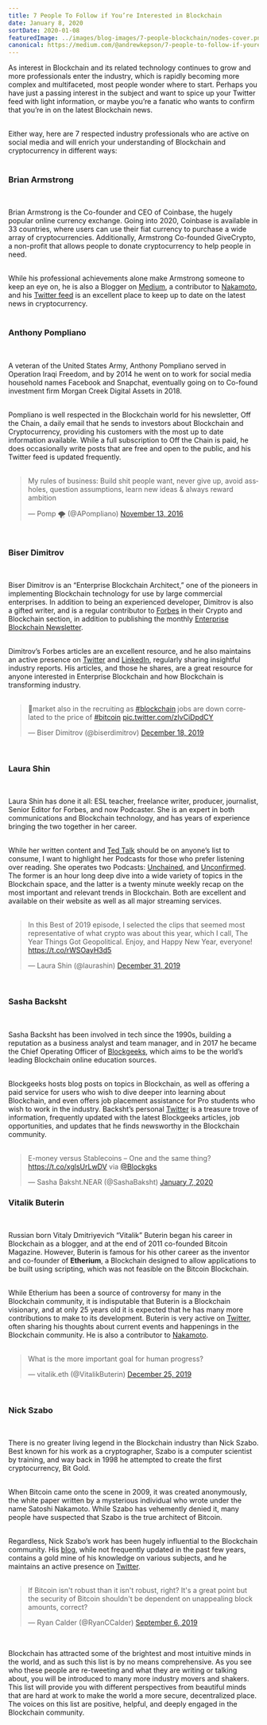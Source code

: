 ```yaml
---
title: 7 People To Follow if You’re Interested in Blockchain
date: January 8, 2020
sortDate: 2020-01-08
featuredImage: ../images/blog-images/7-people-blockchain/nodes-cover.png
canonical: https://medium.com/@andrewkepson/7-people-to-follow-if-youre-interested-in-blockchain-681ea98bc92f
---
```


<div class="lg:px-44 text-gray-900 text-left text-2xl md:text-xl">
As interest in Blockchain and its related technology continues to grow and more professionals enter the industry, which is rapidly becoming more complex and multifaceted, most people wonder where to start. Perhaps you have just a passing interest in the subject and want to spice up your Twitter feed with light information, or maybe you’re a fanatic who wants to confirm that you’re in on the latest Blockchain news.<br><br>

Either way, here are 7 respected industry professionals who are active on social media and will enrich your understanding of Blockchain and cryptocurrency in different ways:<br><br>

<h3 class="text-gray-600 text-4xl">Brian Armstrong</h3><br>

Brian Armstrong is the Co-founder and CEO of Coinbase, the hugely popular online currency exchange. Going into 2020, Coinbase is available in 33 countries, where users can use their fiat currency to purchase a wide array of cryptocurrencies. Additionally, Armstrong Co-founded GiveCrypto, a non-profit that allows people to donate cryptocurrency to help people in need.<br><br>

While his professional achievements alone make Armstrong someone to keep an eye on, he is also a Blogger on <a class="text-purple-600 hover:text-purple-400" href="https://medium.com/@barmstrong" rel="noopener noreferrer nofollow" target="_blank">Medium</a>, a contributor to <a class="text-purple-600 hover:text-purple-400" href="https://nakamoto.com/crypto-in-the-2020s/" rel="noopener noreferrer nofollow" target="_blank">Nakamoto</a>, and his <a class="text-purple-600 hover:text-purple-400" href="https://twitter.com/brian_armstrong" rel="noopener noreferrer nofollow" target="_blank">Twitter feed</a> is an excellent place to keep up to date on the latest news in cryptocurrency.<br><br>

<h3 class="text-gray-600 text-4xl">Anthony Pompliano</h3><br>

A veteran of the United States Army, Anthony Pompliano served in Operation Iraqi Freedom, and by 2014 he went on to work for social media household names Facebook and Snapchat, eventually going on to Co-found investment firm Morgan Creek Digital Assets in 2018.<br><br>

Pompliano is well respected in the Blockchain world for his newsletter, Off the Chain, a daily email that he sends to investors about Blockchain and Cryptocurrency, providing his customers with the most up to date information available. While a full subscription to Off the Chain is paid, he does occasionally write posts that are free and open to the public, and his Twitter feed is updated frequently.<br><br>

<div class="mx-12">
<blockquote class="twitter-tweet"><p lang="en" dir="ltr">My rules of business: Build shit people want, never give up, avoid assholes, question assumptions, learn new ideas &amp; always reward ambition</p>&mdash; Pomp 🌪 (@APompliano) <a href="https://twitter.com/APompliano/status/797846518288044032?ref_src=twsrc%5Etfw">November 13, 2016</a></blockquote> <script async src="https://platform.twitter.com/widgets.js" charset="utf-8"></script>
</div><br>

<h3 class="text-gray-600 text-4xl">Biser Dimitrov</h3><br>

Biser Dimitrov is an “Enterprise Blockchain Architect,” one of the pioneers in implementing Blockchain technology for use by large commercial enterprises. In addition to being an experienced developer, Dimitrov is also a gifted writer, and is a regular contributor to <a class="text-purple-600 hover:text-purple-400" href="https://www.forbes.com/sites/biserdimitrov/?sh=53d00de85d48" rel="noopener noreferrer nofollow" target="_blank">Forbes</a> in their Crypto and Blockchain section, in addition to publishing the monthly <a class="text-purple-600 hover:text-purple-400" href="https://enterpriseblockchain.substack.com/p/enterprise-blockchain-newsletter-f3c" rel="noopener noreferrer nofollow" target="_blank">Enterprise Blockchain Newsletter</a>.<br><br>

Dimitrov’s Forbes articles are an excellent resource, and he also maintains an active presence on <a class="text-purple-600 hover:text-purple-400" href="https://twitter.com/biserdimitrov" rel="noopener noreferrer nofollow" target="_blank">Twitter</a> and <a class="text-purple-600 hover:text-purple-400" href="https://www.linkedin.com/in/biserdimitrov/" rel="noopener noreferrer nofollow" target="_blank">LinkedIn</a>, regularly sharing insightful industry reports. His articles, and those he shares, are a great resource for anyone interested in Enterprise Blockchain and how Blockchain is transforming industry.<br><br>

<div class="mx-12">
<blockquote class="twitter-tweet"><p lang="en" dir="ltr">🐻market also in the recruiting as <a href="https://twitter.com/hashtag/blockchain?src=hash&amp;ref_src=twsrc%5Etfw">#blockchain</a> jobs are down correlated to the price of <a href="https://twitter.com/hashtag/bitcoin?src=hash&amp;ref_src=twsrc%5Etfw">#bitcoin</a> <a href="https://t.co/zlvCiDpdCY">pic.twitter.com/zlvCiDpdCY</a></p>&mdash; Biser Dimitrov (@biserdimitrov) <a href="https://twitter.com/biserdimitrov/status/1207149903085891585?ref_src=twsrc%5Etfw">December 18, 2019</a></blockquote> <script async src="https://platform.twitter.com/widgets.js" charset="utf-8"></script>
</div><br>

<h3 class="text-gray-600 text-4xl">Laura Shin</h3><br>

Laura Shin has done it all: ESL teacher, freelance writer, producer, journalist, Senior Editor for Forbes, and now Podcaster. She is an expert in both communications and Blockchain technology, and has years of experience bringing the two together in her career.<br><br>

While her written content and <a class="text-purple-600 hover:text-purple-400" href="" rel="noopener noreferrer nofollow" target="_blank">Ted Talk</a> should be on anyone’s list to consume, I want to highlight her Podcasts for those who prefer listening over reading. She operates two Podcasts: <a class="text-purple-600 hover:text-purple-400" href="https://unchainedpodcast.com/category/unchained/" rel="noopener noreferrer nofollow" target="_blank">Unchained</a>, and <a class="text-purple-600 hover:text-purple-400" href="https://unchainedpodcast.com/category/unconfirmed/" rel="noopener noreferrer nofollow" target="_blank">Unconfirmed</a>. The former is an hour long deep dive into a wide variety of topics in the Blockchain space, and the latter is a twenty minute weekly recap on the most important and relevant trends in Blockchain. Both are excellent and available on their website as well as all major streaming services.<br><br>

<div class="mx-12">
<blockquote class="twitter-tweet"><p lang="en" dir="ltr">In this Best of 2019 episode, I selected the clips that seemed most representative of what crypto was about this year, which I call, The Year Things Got Geopolitical. Enjoy, and Happy New Year, everyone! <a href="https://t.co/rWSOayH3d5">https://t.co/rWSOayH3d5</a></p>&mdash; Laura Shin (@laurashin) <a href="https://twitter.com/laurashin/status/1212090283569156098?ref_src=twsrc%5Etfw">December 31, 2019</a></blockquote> <script async src="https://platform.twitter.com/widgets.js" charset="utf-8"></script>
</div><br>

<h3 class="text-gray-600 text-4xl">Sasha Backsht</h3><br>

Sasha Backsht has been involved in tech since the 1990s, building a reputation as a business analyst and team manager, and in 2017 he became the Chief Operating Officer of <a class="text-purple-600 hover:text-purple-400" href="https://blockgeeks.com/" rel="noopener noreferrer nofollow" target="_blank">Blockgeeks</a>, which aims to be the world’s leading Blockchain online education sources.<br><br>

Blockgeeks hosts blog posts on topics in Blockchain, as well as offering a paid service for users who wish to dive deeper into learning about Blockchain, and even offers job placement assistance for Pro students who wish to work in the industry. Backsht’s personal <a class="text-purple-600 hover:text-purple-400" href="" rel="noopener noreferrer nofollow" target="_blank">Twitter</a> is a treasure trove of information, frequently updated with the latest Blockgeeks articles, job opportunities, and updates that he finds newsworthy in the Blockchain community.<br><br>

<div class="mx-12">
<blockquote class="twitter-tweet"><p lang="en" dir="ltr">E-money versus Stablecoins – One and the same thing? <a href="https://t.co/xglsUrLwDV">https://t.co/xglsUrLwDV</a> via <a href="https://twitter.com/Blockgks?ref_src=twsrc%5Etfw">@Blockgks</a></p>&mdash; Sasha ₿aksht.NEAR (@SashaBaksht) <a href="https://twitter.com/SashaBaksht/status/1214684337888563200?ref_src=twsrc%5Etfw">January 7, 2020</a></blockquote> <script async src="https://platform.twitter.com/widgets.js" charset="utf-8"></script>
</div>

<h3 class="text-gray-600 text-4xl">Vitalik Buterin</h3><br>

Russian born Vitaly Dmitriyevich “Vitalik” Buterin began his career in Blockchain as a blogger, and at the end of 2011 co-founded Bitcoin Magazine. However, Buterin is famous for his other career as the inventor and co-founder of **Etherium**, a Blockchain designed to allow applications to be built using scripting, which was not feasible on the Bitcoin Blockchain.<br><br>

While Etherium has been a source of controversy for many in the Blockchain community, it is indisputable that Buterin is a Blockchain visionary, and at only 25 years old it is expected that he has many more contributions to make to its development. Buterin is very active on <a class="text-purple-600 hover:text-purple-400" href="https://twitter.com/VitalikButerin" rel="noopener noreferrer nofollow" target="_blank">Twitter</a>, often sharing his thoughts about current events and happenings in the Blockchain community. He is also a contributor to <a class="text-purple-600 hover:text-purple-400" href="https://nakamoto.com/credible-neutrality/" rel="noopener noreferrer nofollow" target="_blank">Nakamoto</a>.<br><br>

<div class="mx-12"><blockquote class="twitter-tweet"><p lang="en" dir="ltr">What is the more important goal for human progress?</p>&mdash; vitalik.eth (@VitalikButerin) <a href="https://twitter.com/VitalikButerin/status/1209846908858052608?ref_src=twsrc%5Etfw">December 25, 2019</a></blockquote> <script async src="https://platform.twitter.com/widgets.js" charset="utf-8"></script></div><br>

<h3 class="text-gray-600 text-4xl">Nick Szabo</h3><br>

There is no greater living legend in the Blockchain industry than Nick Szabo. Best known for his work as a cryptographer, Szabo is a computer scientist by training, and way back in 1998 he attempted to create the first cryptocurrency, Bit Gold.<br><br>

When Bitcoin came onto the scene in 2009, it was created anonymously, the white paper written by a mysterious individual who wrote under the name Satoshi Nakamoto. While Szabo has vehemently denied it, many people have suspected that Szabo is the true architect of Bitcoin.<br><br>

Regardless, Nick Szabo’s work has been hugely influential to the Blockchain community. His <a class="text-purple-600 hover:text-purple-400" href="" rel="noopener noreferrer nofollow" target="_blank">blog</a>, while not frequently updated in the past few years, contains a gold mine of his knowledge on various subjects, and he maintains an active presence on <a class="text-purple-600 hover:text-purple-400" href="" rel="noopener noreferrer nofollow" target="_blank">Twitter</a>.<br><br>

<div class="mx-12"><blockquote class="twitter-tweet"><p lang="en" dir="ltr">If Bitcoin isn&#39;t robust than it isn&#39;t robust, right? It&#39;s a great point but the security of Bitcoin shouldn&#39;t be dependent on unappealing block amounts, correct?</p>&mdash; Ryan Calder (@RyanCCalder) <a href="https://twitter.com/RyanCCalder/status/1169852257480822784?ref_src=twsrc%5Etfw">September 6, 2019</a></blockquote> <script async src="https://platform.twitter.com/widgets.js" charset="utf-8"></script></div><br>

Blockchain has attracted some of the brightest and most intuitive minds in the world, and as such this list is by no means comprehensive. As you see who these people are re-tweeting and what they are writing or talking about, you will be introduced to many more industry movers and shakers. This list will provide you with different perspectives from beautiful minds that are hard at work to make the world a more secure, decentralized place. The voices on this list are positive, helpful, and deeply engaged in the Blockchain community.

</div>

